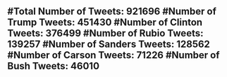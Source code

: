 #Total Number of Tweets: 921696 
#Number of Trump Tweets: 451430
#Number of Clinton Tweets: 376499
#Number of Rubio Tweets: 139257
#Number of Sanders Tweets: 128562
#Number of Carson Tweets: 71226
#Number of Bush Tweets: 46010
---
